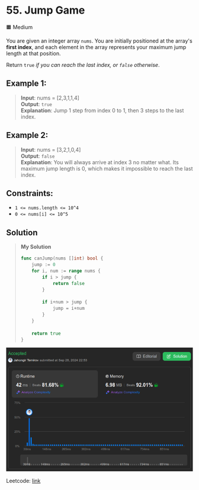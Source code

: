 # 55. Jump Game
🟧 Medium

You are given an integer array `nums`. You are initially positioned at the array's **first index**, and each element in the array represents your maximum jump length at that position.

Return `true` *if you can reach the last index, or `false` otherwise*.
 
## Example 1:
> **Input**: nums = [2,3,1,1,4] \
> **Output**: `true` \
> **Explanation**: Jump 1 step from index 0 to 1, then 3 steps to the last index.

## Example 2:
> **Input**: nums = [3,2,1,0,4] \
> **Output**: `false` \
> **Explanation**: You will always arrive at index 3 no matter what. Its maximum jump length is 0, which makes it impossible to reach the last index.

## Constraints:
* `1 <= nums.length <= 10^4`
* `0 <= nums[i] <= 10^5`

## Solution
> **My Solution**
> ```go
> func canJump(nums []int) bool {
>     jump := 0
>     for i, num := range nums {
>         if i > jump {
>             return false
>         }
> 
>         if i+num > jump {
>             jump = i+num
>         }
>     }
> 
>     return true
> }
> ```

![result](55.png)

Leetcode: [link](https://leetcode.com/problems/jump-game/description)
